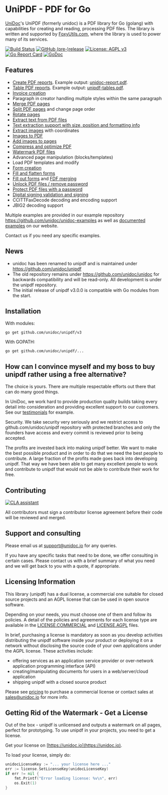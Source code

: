 # UniPDF - PDF for Go

[UniDoc](http://unidoc.io)'s UniPDF (formerly unidoc) is a PDF library for Go (golang) with capabilities for
creating and reading, processing PDF files. The library is written and supported by 
[FoxyUtils.com](https://foxyutils.com), where the library is used to power many of its services. 

[![Build Status](https://app.wercker.com/status/22b50db125a6d376080f3f0c80d085fa/s/master "wercker status")](https://app.wercker.com/project/bykey/22b50db125a6d376080f3f0c80d085fa)
[![GitHub (pre-)release](https://img.shields.io/github/release/unidoc/unipdf/all.svg)](https://github.com/unidoc/unipdf/releases)
[![License: AGPL v3](https://img.shields.io/badge/License-Dual%20AGPL%20v3/Commercial-blue.svg)](https://www.gnu.org/licenses/agpl-3.0)
[![Go Report Card](https://goreportcard.com/badge/github.com/unidoc/unipdf)](https://goreportcard.com/report/github.com/unidoc/unipdf)
[![GoDoc](https://godoc.org/github.com/unidoc/unipdf?status.svg)](https://godoc.org/github.com/unidoc/unipdf)

## Features

- [Create PDF reports](https://github.com/unidoc/unipdf-examples/blob/v3/report/pdf_report.go). Example output: [unidoc-report.pdf](https://github.com/unidoc/unipdf-examples/blob/v3/report/unidoc-report.pdf).
- [Table PDF reports](https://github.com/unidoc/unipdf-examples/blob/v3/report/pdf_tables.go). Example output: [unipdf-tables.pdf](https://github.com/unidoc/unipdf-examples/blob/v3/report/unipdf-tables.pdf).
- [Invoice creation](https://unidoc.io/news/simple-invoices)
- Paragraph in creator handling multiple styles within the same paragraph
- [Merge PDF pages](https://github.com/unidoc/unipdf-examples/blob/v3/pages/pdf_merge.go)
- [Split PDF pages](https://github.com/unidoc/unipdf-examples/blob/v3/pages/pdf_split.go) and change page order
- [Rotate pages](https://github.com/unidoc/unipdf-examples/blob/v3/pages/pdf_rotate.go)
- [Extract text from PDF files](https://github.com/unidoc/unipdf-examples/blob/v3/text/pdf_extract_text.go)
- [Text extraction support with size, position and formatting info](https://github.com/unidoc/unipdf-examples/blob/v3/text/pdf_text_locations.go)
- [Extract images](https://github.com/unidoc/unipdf-examples/blob/v3/image/pdf_extract_images.go) with coordinates
- [Images to PDF](https://github.com/unidoc/unipdf-examples/blob/v3/image/pdf_images_to_pdf.go)
- [Add images to pages](https://github.com/unidoc/unipdf-examples/blob/v3/image/pdf_add_image_to_page.go)
- [Compress and optimize PDF](https://github.com/unidoc/unipdf-examples/blob/v3/compress/pdf_optimize.go)
- [Watermark PDF files](https://github.com/unidoc/unipdf-examples/blob/v3/image/pdf_watermark_image.go)
- Advanced page manipulation (blocks/templates)
- Load PDF templates and modify
- [Form creation](https://github.com/unidoc/unipdf-examples/blob/v3/forms/pdf_form_add.go)
- [Fill and flatten forms](https://github.com/unidoc/unipdf-examples/blob/v3/forms/pdf_form_flatten.go)
- [Fill out forms](https://github.com/unidoc/unipdf-examples/blob/v3/forms/pdf_form_fill_json.go) and [FDF merging](https://github.com/unidoc/unipdf-examples/blob/v3/forms/pdf_form_fill_fdf_merge.go)
- [Unlock PDF files / remove password](https://github.com/unidoc/unipdf-examples/blob/v3/security/pdf_unlock.go)
- [Protect PDF files with a password](https://github.com/unidoc/unipdf-examples/blob/v3/security/pdf_protect.go)
- [Digital signing validation and signing](https://github.com/unidoc/unipdf-examples/tree/v3/signatures)
- CCITTFaxDecode decoding and encoding support
- JBIG2 decoding support

Multiple examples are provided in our example repository https://github.com/unidoc/unidoc-examples
as well as [documented examples](https://unidoc.io/examples) on our website.

Contact us if you need any specific examples.

## News
- unidoc has been renamed to unipdf and is maintained under https://github.com/unidoc/unipdf
- The old repository remains under https://github.com/unidoc/unidoc for backwards compatibility and will be read-only.
All development is under the unipdf repository.
- The initial release of unipdf v3.0.0 is compatible with Go modules from the start.

## Installation
With modules:
~~~
go get github.com/unidoc/unipdf/v3
~~~

With GOPATH:
~~~
go get github.com/unidoc/unipdf/...
~~~


## How can I convince myself and my boss to buy unipdf rather using a free alternative?

The choice is yours. There are multiple respectable efforts out there that can do many good things.

In UniDoc, we work hard to provide production quality builds taking every detail into consideration and providing excellent support to our customers.  See our [testimonials](https://unidoc.io) for example.

Security.  We take security very seriously and we restrict access to github.com/unidoc/unipdf repository with protected branches and only the founders have access and every commit is reviewed prior to being accepted.

The profits are invested back into making unipdf better. We want to make the best possible product and in order to do that we need the best people to contribute. A large fraction of the profits made goes back into developing unipdf.  That way we have been able to get many excellent people to work and contribute to unipdf that would not be able to contribute their work for free.


## Contributing

[![CLA assistant](https://cla-assistant.io/readme/badge/unidoc/unipdf)](https://cla-assistant.io/unidoc/unipdf)

All contributors must sign a contributor license agreement before their code will be reviewed and merged.

## Support and consulting

Please email us at support@unidoc.io for any queries.

If you have any specific tasks that need to be done, we offer consulting in certain cases.
Please contact us with a brief summary of what you need and we will get back to you with a quote, if appropriate.

## Licensing Information

This library (unipdf) has a dual license, a commercial one suitable for closed source projects and an
AGPL license that can be used in open source software.

Depending on your needs, you must choose one of them and follow its policies. A detail of the policies
and agreements for each license type are available in the [LICENSE.COMMERCIAL](LICENSE.COMMERCIAL)
and [LICENSE.AGPL](LICENSE.AGPL) files.

In brief, purchasing a license is mandatory as soon as you develop activities
distributing the unipdf software inside your product or deploying it on a network
without disclosing the source code of your own applications under the AGPL license.
These activities include:

 * offering services as an application service provider or over-network application programming interface (API)
 * creating/manipulating documents for users in a web/server/cloud application
 * shipping unipdf with a closed source product

Please see [pricing](http://unidoc.io/pricing) to purchase a commercial license or contact sales at sales@unidoc.io
for more info.

## Getting Rid of the Watermark - Get a License
Out of the box - unipdf is unlicensed and outputs a watermark on all pages, perfect for prototyping.
To use unipdf in your projects, you need to get a license.

Get your license on [https://unidoc.io](https://unidoc.io).

To load your license, simply do:
```go
unidocLicenseKey := "... your license here ..."
err := license.SetLicenseKey(unidocLicenseKey)
if err != nil {
    fmt.Printf("Error loading license: %v\n", err)
    os.Exit(1)
}
```

[contributing]: CONTRIBUTING.md
